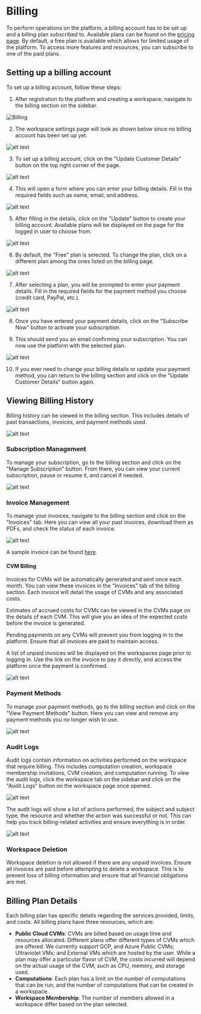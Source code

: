 # Billing

To perform operations on the platform, a billing account has to be set up and a billing plan subscribed to. Available plans can be found on the [pricing page](https://docs.prism.ultraviolet.rs/#pricing).
By default, a free plan is available which allows for limited usage of the platform. To access more features and resources, you can subscribe to one of the paid plans.

## Setting up a billing account

To set up a billing account, follow these steps:

1. After registration to the platform and creating a workspace, navigate to the billing section on the sidebar.

![Billing](img/billing/sidebar.png)

2. The workspace settings page will look as shown below since no billing account has been set up yet.

![alt text](img/billing/billing_page_no_account.png)

3. To set up a billing account, click on the "Update Customer Details" button on the top right corner of the page.

![alt text](img/billing/update_customer_button.png)

4. This will open a form where you can enter your billing details. Fill in the required fields such as name, email, and address.

![alt text](img/billing/update_customer_modal.png)

5. After filling in the details, click on the "Update" button to create your billing account. Available plans will be displayed on the page for the logged in user to choose from.

![alt text](img/billing/billing_page_with_account.png)

6. By default, the "Free" plan is selected. To change the plan, click on a different plan among the ones listed on the billing page.

![alt text](img/billing/available_plans.png)

7. After selecting a plan, you will be prompted to enter your payment details. Fill in the required fields for the payment method you choose (credit card, PayPal, etc.).

![alt text](img/billing/payment_details.png)

8. Once you have entered your payment details, click on the "Subscribe Now" button to activate your subscription.

9. This should send you an email confirming your subscription. You can now use the platform with the selected plan.

![alt text](img/billing/transaction_complete.png)

10. If you ever need to change your billing details or update your payment method, you can return to the billing section and click on the "Update Customer Details" button again.

## Viewing Billing History

Billing history can be viewed in the billing section. This includes details of past transactions, invoices, and payment methods used.

![alt text](img/billing/billing_history.png)

### Subscription Management

To manage your subscription, go to the billing section and click on the "Manage Subscription" button. From there, you can view your current subscription, pause or resume it, and cancel if needed.

![alt text](img/billing/manage_subscription.png)

### Invoice Management

To manage your invoices, navigate to the billing section and click on the "Invoices" tab. Here you can view all your past invoices, download them as PDFs, and check the status of each invoice.

![alt text](img/billing/invoice_management.png)

A sample invoice can be found [here](img/invoice/sample_invoice.pdf).

#### CVM Billing

Invoices for CVMs will be automatically generated and sent once each month. You can view these invoices in the "Invoices" tab of the billing section. Each invoice will detail the usage of CVMs and any associated costs.

Estimates of accrued costs for CVMs can be viewed in the CVMs page on the details of each CVM. This will give you an idea of the expected costs before the invoice is generated.

Pending payments on any CVMs will prevent you from logging in to the platform. Ensure that all invoices are paid to maintain access.

A list of unpaid invoices will be displayed on the workspaces page prior to logging in. Use the link on the invoice to pay it directly, and access the platform once the payment is confirmed.

![alt text](img/billing/workspace_invoices.png)

### Payment Methods

To manage your payment methods, go to the billing section and click on the "View Payment Methods" button. Here you can view and remove any payment methods you no longer wish to use.

![alt text](img/billing/payment_methods.png)

### Audit Logs

Audit logs contain information on activities performed on the workspace that require billing. This includes computation creation, workspace membership invitations, CVM creation, and computation running. To view the audit logs, click the workspace tab on the sidebar and click on the "Audit Logs" button on the workspace page once opened.

![alt text](img/billing/audit_logs.png)

The audit logs will show a list of actions performed, the subject and subject type, the resource and whether the action was successful or not. This can help you track billing-related activities and ensure everything is in order.

![alt text](img/billing/audit_logs_page.png)

### Workspace Deletion

Workspace deletion is not allowed if there are any unpaid invoices. Ensure all invoices are paid before attempting to delete a workspace. This is to prevent loss of billing information and ensure that all financial obligations are met.

## Billing Plan Details

Each billing plan has specific details regarding the services provided, limits, and costs. All billing plans have three resources, which are:

- **Public Cloud CVMs**: CVMs are billed based on usage time and resources allocated. Different plans offer different types of CVMs which are offered. We currently support GCP, and Azure Public CVMs; Ultraviolet VMs; and External VMs which are hosted by the user. While a plan may offer a particular flavor of CVM, the costs incurred will depend on the actual usage of the CVM, such as CPU, memory, and storage used.
- **Computations**: Each plan has a limit on the number of computations that can be run, and the number of computations that can be created in a workspace.
- **Workspace Membership**: The number of members allowed in a workspace differ based on the plan selected.
